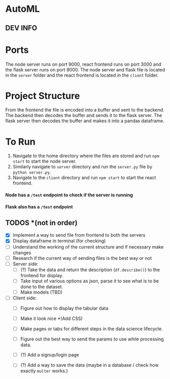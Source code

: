 # AutoML

## DEV INFO

# Ports
The node server runs on port 9000, react frontend runs on port 3000 and the flask server runs on port 8000.
The node server and flask file is located in the `server` folder and the react frontend is located in the `client` folder.

# Project Structure

From the frontend the file is encoded into a buffer and sent to the backend. The backend then decodes the buffer and sends it to the flask server. The flask server then decodes the buffer and makes it into a pandas dataframe. 

# To Run
1) Navigate to the home directory where the files are stored and run `npm start` to start the node server.
2) Similarly navigate to `server` directory and run the `server.py` file by `python server.py`.
3) Navigate to the `client` directory and run `npm start` to start the react frontend.

#### Node has a `/test` endpoint to check if the server is running
#### Flask also has a `/test` endpoint

## TODOS *(not in order)
- [x] Implement a way to send file from frontend to both the servers
- [x] Display dataframe in terminal (for checking)
- [ ] Understand the working of the current structure and if necessary make changes
- [ ] Research if the current way of sending files is the best way or not
- [ ] Server side:
    - [ ] (?) Take the data and return the description (`df.describe()`) to the frontend for display.
    - [ ] Take input of various options as json, parse it to see what is to be done to the dataset.
    - [ ] Make models (TBD)
- [ ] Client side:
    - [ ] Figure out how to display the tabular data
    - [ ] Make it look nice *(Add CSS)
    - [ ] Make pages or tabs for different steps in the data science lifecycle.
    - [ ] Figure out the best way to send the params to use while processing data.
    - [ ] (?) Add a signup/login page
    - [ ] (?) Add a way to save the data (maybe in a database / check how exactly `multer` works.) 

